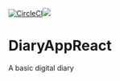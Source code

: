 [![CircleCI](https://circleci.com/gh/tonyguesswho/DiaryAppReact.svg?style=svg)](https://circleci.com/gh/tonyguesswho/DiaryAppReact)<a href="https://codeclimate.com/github/tonyguesswho/DiaryAppReact/maintainability"><img src="https://api.codeclimate.com/v1/badges/08b8c71b422042277715/maintainability" /></a>

# DiaryAppReact
A basic digital diary
